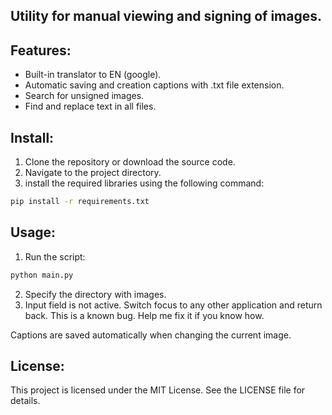 ## Utility for manual viewing and signing of images.


## Features:
- Built-in translator to EN (google).
- Automatic saving and creation captions with .txt file extension.
- Search for unsigned images.
- Find and replace text in all files.

## Install:
1. Clone the repository or download the source code.
2. Navigate to the project directory.
3. install the required libraries using the following command:
  ```bash
  pip install -r requirements.txt
  ```

## Usage:
1. Run the script:
  ```bash
  python main.py
  ```
2. Specify the directory with images.
3. Input field is not active. Switch focus to any other application and return back. This is a known bug. Help me fix it if you know how.

Captions are saved automatically when changing the current image.

## License:
This project is licensed under the MIT License. See the LICENSE file for details.
